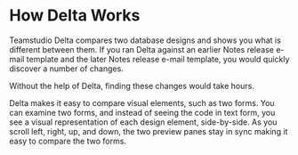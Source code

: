 # How Delta Works

Teamstudio Delta compares two database designs and shows you what is different between them. If you ran Delta against an earlier Notes release e-mail template and the later Notes release e-mail template, you would quickly discover a number of changes.

Without the help of Delta, finding these changes would take hours.

Delta makes it easy to compare visual elements, such as two forms. You can examine two forms, and instead of seeing the code in text form, you see a visual representation of each design element, side-by-side. As you scroll left, right, up, and down, the two preview panes stay in sync making it easy to compare the two forms.